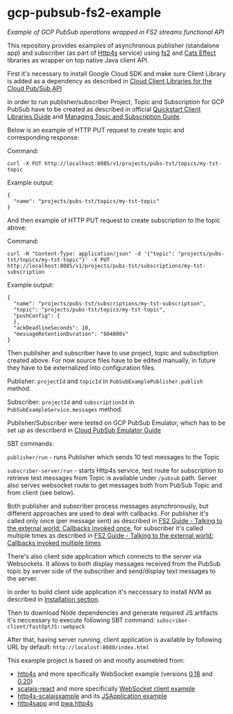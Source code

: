 # gcp-pubsub-fs2-example
*Example of GCP PubSub operations wrapped in FS2 streams functional API*

This repository provides examples of asynchronous publisher (standalone app) and subscriber (as part of [Http4s](https://http4s.org) service) using [fs2](http://fs2.io) and [Cats Effect](https://typelevel.org/cats-effect/) libraries as wrapper on top native Java client API.  

First it's necessary to install Google Cloud SDK and make sure Client Library is added as a dependency as described in [Cloud Client Libraries for the Cloud Pub/Sub API](https://cloud.google.com/pubsub/docs/reference/libraries)

In order to run publisher/subscriber Project, Topic and Subscription for GCP PubSub have to be created as described in official [Quickstart Client Libraries Guide](https://cloud.google.com/pubsub/docs/quickstart-client-libraries) and [Managing Topic and Subscription Guide](https://cloud.google.com/pubsub/docs/admin#pubsub-list-topics-protocol).

Below is an example of HTTP PUT request to create topic and corresponding response:

Command:
```
curl -X PUT http://localhost:8085/v1/projects/pubs-tst/topics/my-tst-topic
```

Example output:
```
{
  "name": "projects/pubs-tst/topics/my-tst-topic"
}
```

And then example of HTTP PUT request to create subscription to the topic above:

Command:
```
curl -H "Content-Type: application/json" -d '{"topic": "projects/pubs-tst/topics/my-tst-topic"}' -X PUT http://localhost:8085/v1/projects/pubs-tst/subscriptions/my-tst-subscription
```

Example output:
```
{
  "name": "projects/pubs-tst/subscriptions/my-tst-subscription",
  "topic": "projects/pubs-tst/topics/my-tst-topic",
  "pushConfig": {
  },
  "ackDeadlineSeconds": 10,
  "messageRetentionDuration": "604800s"
}
```

Then publisher and subscriber have to use project, topic and subsctiption created above. For now source files have to be edited manually, in future they have to be externalized into configuration files.  

Publisher: `projectId` and `topicId` in `PubSubExamplePublisher.publish` method.

Subscriber: `projectId` and `subscriptionId` in `PubSubExampleService.messages` method.

Publisher/Subscriber were tested on GCP PubSub Emulator, which has to be set up as describerd in [Cloud PubSub Emulator Guide](https://cloud.google.com/pubsub/docs/emulator)

SBT commands:

`publisher/run` - runs Publisher which sends 10 test messages to the Topic

`subscriber-server/run` - starts Http4s service, test route for subscription to retrieve test messages from Topic is available under `/pubsub` path. Server also serves websocket route to get messages both from PubSub Topic and from client (see below).

Both publisher and subscriber process messages asynchronously, but different approaches are used to deal with callbacks. For publisher it's called only once (per message sent) as described in [FS2 Guide - Talking to the external world: Callbacks invoked once](http://fs2.io/guide.html#asynchronous-effects-callbacks-invoked-once), for subscriber it's called multiple times as described in [FS2 Guide - Talking to the external world: Callbacks invoked multiple times](http://fs2.io/guide.html#asynchronous-effects-callbacks-invoked-multiple-times)

There's also client side application which connects to the server via Websockets. It allows to both display messages received from the PubSub topic by server side of the subscriber and send/display text messages to the server.

In order to build client side application it's neccessary to install NVM as described in [Installation section](https://github.com/creationix/nvm#installation).

Then to download Node dependencies and generate required JS artifacts it's neccessary to execute following SBT command:
`subscriber-client/fastOptJS::webpack`

After that, having server running, client application is available by following URL by default: `http://localost:8080/index.html`

This example project is based on and mostly assmebled from:

 - [http4s](https://github.com/http4s/http4s) and more specifically WebSocket example (versions [0.18](https://github.com/http4s/http4s/blob/release-0.18.x/examples/blaze/src/main/scala/com/example/http4s/blaze/BlazeWebSocketExample.scala) and [0.20](https://github.com/http4s/http4s/blob/master/examples/blaze/src/main/scala/com/example/http4s/blaze/BlazeWebSocketExample.scala))
 - [scalajs-react](https://github.com/japgolly/scalajs-react) and more specifically [WebSocket client example](https://github.com/japgolly/scalajs-react/blob/master/gh-pages/src/main/scala/ghpages/examples/WebSocketsExample.scala)
 - [http4s-scalajsxample](https://github.com/ChristopherDavenport/http4s-scalajsexample) and its [JSApplication example](https://github.com/ChristopherDavenport/http4s-scalajsexample/blob/master/backend/src/main/scala/org/http4s/scalajsexample/JSApplication.scala)
 - [http4sapp](https://github.com/objektwerks/typelevel/blob/master/src/main/scala/objektwerks/app/Http4sApp.scala) and [pwa.http4s](https://github.com/objektwerks/pwa.http4s)